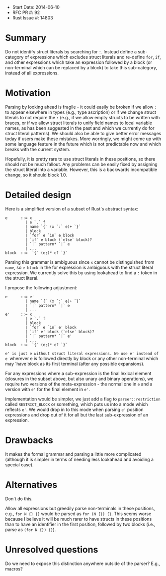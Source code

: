 - Start Date: 2014-06-10
- RFC PR #: 92
- Rust Issue #: 14803

# Summary

Do not identify struct literals by searching for `:`. Instead define a sub-
category of expressions which excludes struct literals and re-define `for`,
`if`, and other expressions which take an expression followed by a block (or
non-terminal which can be replaced by a block) to take this sub-category,
instead of all expressions.

# Motivation

Parsing by looking ahead is fragile - it could easily be broken if we allow `:`
to appear elsewhere in types (e.g., type ascription) or if we change struct
literals to not require the `:` (e.g., if we allow empty structs to be written
with braces, or if we allow struct literals to unify field names to local
variable names, as has been suggested in the past and which we currently do for
struct literal patterns). We should also be able to give better error messages
today if users make these mistakes. More worringly, we might come up with some
language feature in the future which is not predictable now and which breaks
with the current system.

Hopefully, it is pretty rare to use struct literals in these positions, so there
should not be much fallout. Any problems can be easily fixed by assigning the
struct literal into a variable. However, this is a backwards incompatible
change, so it should block 1.0.

# Detailed design

Here is a simplified version of a subset of Rust's abstract syntax:

```
e      ::= x
         | e `.` f
         | name `{` (x `:` e)+ `}`
         | block
         | `for` e `in` e block
         | `if` e block (`else` block)?
         | `|` pattern* `|` e
         | ...
block  ::=  `{` (e;)* e? `}`
```

Parsing this grammar is ambiguous since `x` cannot be distinguished from `name`,
so `e block` in the for expression is ambiguous with the struct literal
expression. We currently solve this by using lookahead to find a `:` token in
the struct literal.

I propose the following adjustment:

```
e      ::= e'
         | name `{` (x `:` e)+ `}`
         | `|` pattern* `|` e
         | ...
e'     ::= x
         | e `.` f
         | block
         | `for` e `in` e' block
         | `if` e' block (`else` block)?
         | `|` pattern* `|` e'
         | ...
block  ::=  `{` (e;)* e? `}`
```

`e' is just e without struct literal expressions. We use e' instead of e
`wherever e is followed directly by block or any other non-terminal which may
`have block as its first terminal (after any possible expansions).

For any expressions where a sub-expression is the final lexical element
(closures in the subset above, but also unary and binary operations), we require
two versions of the meta-expression - the normal one in `e` and a version with
`e'` for the final element in `e'`.

Implementation would be simpler, we just add a flag to `parser::restriction`
called `RESTRICT_BLOCK` or something, which puts us into a mode which reflects
`e'`. We would drop in to this mode when parsing `e'` position expressions and
drop out of it for all but the last sub-expression of an expression.

# Drawbacks

It makes the formal grammar and parsing a little more complicated (although it
is simpler in terms of needing less lookahead and avoiding a special case).

# Alternatives

Don't do this.

Allow all expressions but greedily parse non-terminals in these positions, e.g.,
`for N {} {}` would be parsed as `for (N {}) {}`. This seems worse because I
believe it will be much rarer to have structs in these positions than to have an
identifier in the first position, followed by two blocks (i.e., parse as `(for N
{}) {}`).

# Unresolved questions

Do we need to expose this distinction anywhere outside of the parser? E.g.,
macros?
